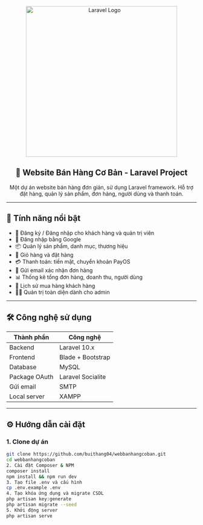 <p align="center">
  <a href="https://laravel.com" target="_blank">
    <img src="https://raw.githubusercontent.com/laravel/art/master/logo-lockup/5%20SVG/2%20CMYK/1%20Full%20Color/laravel-logolockup-cmyk-red.svg" width="400" alt="Laravel Logo">
  </a>
</p>

<h2 align="center">🛒 Website Bán Hàng Cơ Bản - Laravel Project</h2>

<p align="center">
  Một dự án website bán hàng đơn giản, sử dụng Laravel framework. Hỗ trợ đặt hàng, quản lý sản phẩm, đơn hàng, người dùng và thanh toán.
</p>

---

## 🚀 Tính năng nổi bật

- 🔐 Đăng ký / Đăng nhập cho khách hàng và quản trị viên
- 🔑 Đăng nhập bằng Google
- 📦 Quản lý sản phẩm, danh mục, thương hiệu
- 🛒 Giỏ hàng và đặt hàng
- 💳 Thanh toán: tiền mặt, chuyển khoản PayOS
- 📧 Gửi email xác nhận đơn hàng
- 📊 Thống kê tổng đơn hàng, doanh thu, người dùng
- 🧾 Lịch sử mua hàng khách hàng
- 🧑‍💼 Quản trị toàn diện dành cho admin

---

## 🛠️ Công nghệ sử dụng

| Thành phần       | Công nghệ         |
|------------------|-------------------|
| Backend          | Laravel 10.x      |
| Frontend         | Blade + Bootstrap |
| Database         | MySQL             |
| Package OAuth    | Laravel Socialite |
| Gửi email        | SMTP              |
| Local server     | XAMPP             |

---

## ⚙️ Hướng dẫn cài đặt

### 1. Clone dự án

```bash
git clone https://github.com/buithang04/webbanhangcoban.git
cd webbanhangcoban
2. Cài đặt Composer & NPM
composer install
npm install && npm run dev
3. Tạo file .env và cấu hình
cp .env.example .env
4. Tạo khóa ứng dụng và migrate CSDL
php artisan key:generate
php artisan migrate --seed
5. Khởi động server
php artisan serve
